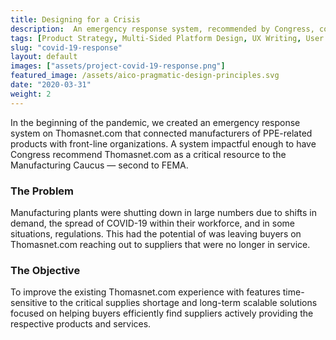 ```yaml
---
title: Designing for a Crisis
description:  An emergency response system, recommended by Congress, connecting manufacturers of PPE with front-line organizations.
tags: [Product Strategy, Multi-Sided Platform Design, UX Writing, User Testing, A/B Testing, Visual Design, Front-End Development]
slug: "covid-19-response"
layout: default
images: ["assets/project-covid-19-response.png"]
featured_image: /assets/aico-pragmatic-design-principles.svg
date: "2020-03-31"
weight: 2
---
```


In the beginning of the pandemic, we created an emergency response system on Thomasnet.com that connected manufacturers of PPE-related products with front-line organizations. A system impactful enough to have Congress recommend Thomasnet.com as a critical resource to the Manufacturing Caucus — second to FEMA.

### The Problem

Manufacturing plants were shutting down in large numbers due to shifts in demand, the spread of COVID-19 within their workforce, and in some situations, regulations. This had the potential of was leaving buyers on Thomasnet.com reaching out to suppliers that were no longer in service.

### The Objective

To improve the existing Thomasnet.com experience with features time-sensitive to the critical supplies shortage and long-term scalable solutions focused on helping buyers efficiently find suppliers actively providing the respective products and services.